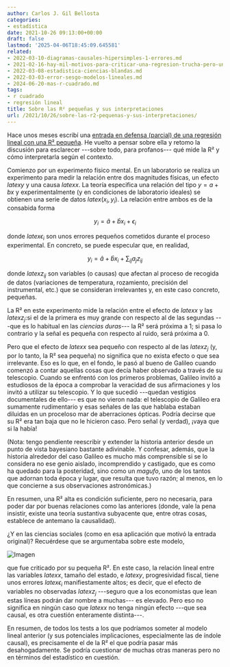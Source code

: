 ```yaml
---
author: Carlos J. Gil Bellosta
categories:
- estadística
date: 2021-10-26 09:13:00+00:00
draft: false
lastmod: '2025-04-06T18:45:09.645581'
related:
- 2022-03-10-diagramas-causales-hipersimples-1-errores.md
- 2021-02-16-hay-mil-motivos-para-criticar-una-regresion-trucha-pero-una-rc2b2-baja-no-es-uno-de-ellos.md
- 2022-03-08-estadistica-ciencias-blandas.md
- 2022-03-03-error-sesgo-modelos-lineales.md
- 2024-06-20-mas-r-cuadrado.md
tags:
- r cuadrado
- regresión lineal
title: Sobre las R² pequeñas y sus interpretaciones
url: /2021/10/26/sobre-las-r2-pequenas-y-sus-interpretaciones/
---
```


Hace unos meses escribí una [entrada en defensa (parcial) de una regresión lineal con una R² pequeña](https://www.datanalytics.com/2021/02/16/hay-mil-motivos-para-criticar-una-regresion-trucha-pero-una-r2-baja-no-es-uno-de-ellos/). He vuelto a pensar sobre ella y retomo la discusión para esclarecer ---sobre todo, para profanos--- qué mide la R² y cómo interpretarla según el contexto.

Comienzo por un experimento físico mental. En un laboratorio se realiza un experimento para medir la relación entre dos magnitudes físicas, un efecto $latex y$ y una causa $latex x$. La teoría especifica una relación del tipo $y = a + b x$ y experimentalmente (y en condiciones de laboratorio ideales) se obtienen una serie de datos $latex (x_i, y_i)$. La relación entre ambos es de la consabida forma

$$ y_i = \hat{a} + \hat{b} x_i + \epsilon_i$$

donde $latex \epsilon_i$ son unos errores pequeños cometidos durante el proceso experimental. En concreto, se puede especular que, en realidad,

$$ y_i = \hat{a} + \hat{b} x_i + \sum_{ij} a_j z_{ij}$$

donde $latex z_{ij}$ son variables (o causas) que afectan al proceso de recogida de datos (variaciones de temperatura, rozamiento, precisión del instrumental, etc.) que se consideran irrelevantes y, en este caso concreto, pequeñas.

La R² en este experimento mide la relación entre el efecto de $latex x$ y las $latex z_j$:si el de la primera es muy grande con respecto al de las segundas ---que es lo habitual en las _ciencias duras_--- la R² será próxima a 1; si pasa lo contrario y la señal es pequeña con respecto al ruido, será próxima a 0.

Pero que el efecto de $latex x$ sea pequeño con respecto al de las $latex z_j$ (y, por lo tanto, la R² sea pequeña) no significa que no exista efecto o que sea irrelevante. Eso es lo que, en el fondo, le pasó al bueno de Galileo cuando comenzó a contar aquellas cosas que decía haber observado a través de su telescopio. Cuando se enfrentó con los primeros problemas, Galileo invitó a estudiosos de la época a comprobar la veracidad de sus afirmaciones y los invitó a utilizar su telescopio. Y lo que sucedió ---quedan vestigios documentales de ello--- es que no vieron nada: el telescopio de Galileo era sumamente rudimentario y esas señales de las que hablaba estaban diluidas en un proceloso mar de aberraciones ópticas. Podría decirse que su R² era tan baja que no le hicieron caso. Pero señal (y verdad), ¡vaya que si la había!

(Nota: tengo pendiente reescribir y extender la historia anterior desde un punto de vista bayesiano bastante adivinable. Y confesar, además, que la historia alrededor del caso Galileo es mucho más comprensible si se lo considera no ese genio aislado, incomprendido y castigado, que es como ha quedado para la posteridad, sino como un _magufo_, uno de los tantos que adornan toda época y lugar, que resulta que tuvo razón; al menos, en lo que concierne a sus observaciones astronómicas.)

En resumen, una R² alta es condición suficiente, pero no necesaria, para poder dar por buenas relaciones como las anteriores (donde, vale la pena insistir, existe una teoría sustantiva subyacente que, entre otras cosas, establece de antemano la causalidad).

¿Y en las ciencias sociales (como en esa aplicación que motivó la entrada original)? Recuérdese que se argumentaba sobre este modelo,

![Imagen](https://pbs.twimg.com/media/EtJXBmOW4AI8r5d?format=jpg&name=small)

que fue criticado por su pequeña R². En este caso, la relación lineal entre las variables $latex x$, tamaño del estado, e $latex y$, progresividad fiscal, tiene unos errores $latex \epsilon_i$ manifiestamente altos; es decir, que el efecto de variables no observadas $latex z_j$ ---seguro que a los economistas que lean estas líneas podrán dar nombre a muchas--- es elevado. Pero eso no significa en ningún caso que $latex x$ no tenga ningún efecto ---que sea causal, es otra cuestión enteramente distinta---.

En resumen, de todos los tests a los que podríamos someter al modelo lineal anterior (y sus potenciales implicaciones, especialmente las de índole causal), es precisamente el de la R² el que podría pasar más desahogadamente. Se podría cuestionar de muchas otras maneras pero no en términos del estadístico en cuestión.